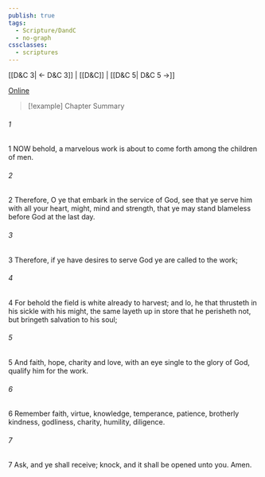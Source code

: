 ```yaml
---
publish: true
tags:
  - Scripture/DandC
  - no-graph
cssclasses:
  - scriptures
---
```

[[D&C 3| ← D&C 3]] | [[D&C]] | [[D&C 5| D&C 5 →]]

[Online](https://churchofjesuschrist.org/study/scriptures/dc-testament/dc/4?lang=eng)

>[!example] Chapter Summary
>
###### 1
1 NOW behold, a marvelous work is about to come forth among the children of men.
###### 2
2 Therefore, O ye that embark in the service of God, see that ye serve him with all your heart, might, mind and strength, that ye may stand blameless before God at the last day.
###### 3
3 Therefore, if ye have desires to serve God ye are called to the work;
###### 4
4 For behold the field is white already to harvest; and lo, he that thrusteth in his sickle with his might, the same layeth up in store that he perisheth not, but bringeth salvation to his soul;
###### 5
5 And faith, hope, charity and love, with an eye single to the glory of God, qualify him for the work.
###### 6
6 Remember faith, virtue, knowledge, temperance, patience, brotherly kindness, godliness, charity, humility, diligence.
###### 7
7 Ask, and ye shall receive; knock, and it shall be opened unto you. Amen.





